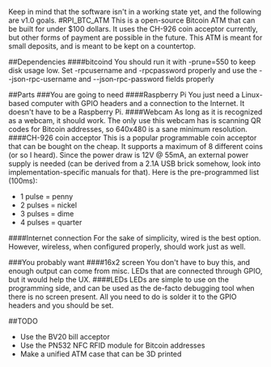 Keep in mind that the software isn't in a working state yet, and the following are v1.0 goals.
#RPI_BTC_ATM
This is a open-source Bitcoin ATM that can be built for under $100 dollars. It uses the CH-926 coin acceptor currently, but other forms of payment are possible in the future. This ATM is meant for small deposits, and is meant to be kept on a countertop.

##Dependencies
####bitcoind
You should run it with -prune=550 to keep disk usage low. Set -rpcusername and -rpcpassword properly and use the --json-rpc-username and --json-rpc-password fields properly

##Parts
###You are going to need
####Raspberry Pi
You just need a Linux-based computer with GPIO headers and a connection to the Internet. It doesn't have to be a Raspberry Pi.
####Webcam
As long as it is recognized as a webcam, it should work. The only use this webcam has is scanning QR codes for Bitcoin addresses, so 640x480 is a sane minimum resolution.
####CH-926 coin acceptor
This is a popular programmable coin acceptor that can be bought on the cheap. It supports a maximum of 8 different coins (or so I heard). Since the power draw is 12V @ 55mA, an external power supply is needed (can be derived from a 2.1A USB brick somehow, look into implementation-specific manuals for that). Here is the pre-programmed list (100ms):
* 1 pulse = penny
* 2 pulses = nickel
* 3 pulses = dime
* 4 pulses = quarter

####Internet connection
For the sake of simplicity, wired is the best option. However, wireless, when configured properly, should work just as well.

###You probably want
####16x2 screen
You don't have to buy this, and enough output can come from misc. LEDs that are connected through GPIO, but it would help the UX.
####LEDs
LEDs are simple to use on the programming side, and can be used as the de-facto debugging tool when there is no screen present. All you need to do is solder it to the GPIO headers and you should be set.

##TODO
- Use the BV20 bill acceptor
- Use the PN532 NFC RFID module for Bitcoin addresses
- Make a unified ATM case that can be 3D printed
